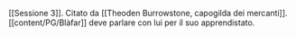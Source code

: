 [[Sessione 3]]. Citato da [[Theoden Burrowstone, capogilda dei mercanti]].
[[content/PG/Blàfar]] deve parlare con lui per il suo apprendistato.